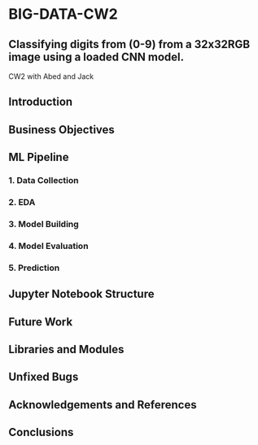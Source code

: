 # BIG-DATA-CW2
## Classifying digits from (0-9) from a 32x32RGB image using a loaded CNN model.
CW2 with Abed and Jack
## Introduction

## Business Objectives

## ML Pipeline

### 1. Data Collection

### 2. EDA

### 3. Model Building

### 4. Model Evaluation

### 5. Prediction

## Jupyter Notebook Structure

## Future Work

## Libraries and Modules

## Unfixed Bugs

## Acknowledgements and References

## Conclusions
